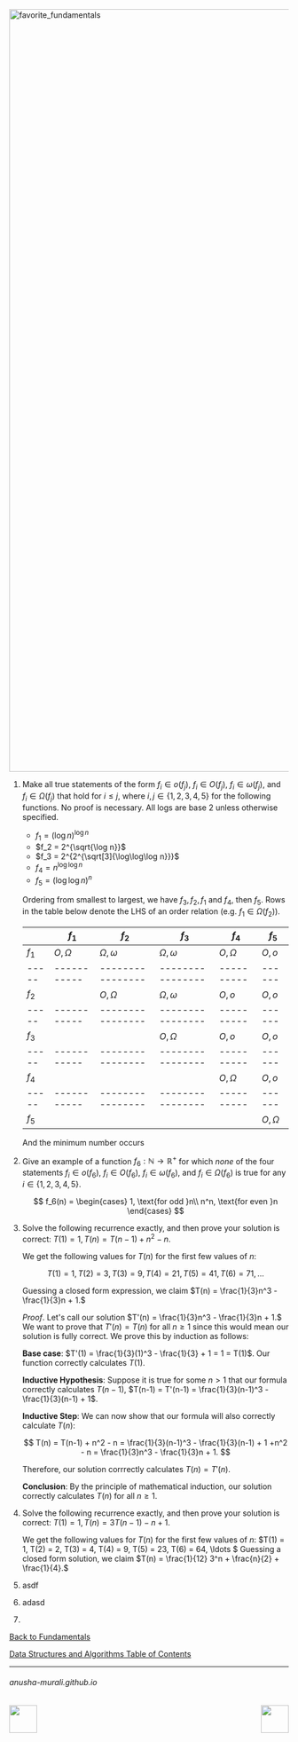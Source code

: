<img width="1375" alt="favorite_fundamentals" src="https://github.com/user-attachments/assets/894cbd0a-270b-4fbc-b551-cf0bc43b5697" />


1. Make all true statements of the form $f_i \in o(f_j)$, $f_i \in O(f_j)$, $f_i \in \omega(f_j)$, and $f_i \in \Omega(f_j)$ that hold for $i \le j$, where $i, j \in \{1,2,3,4,5\}$ for the following functions. No proof is necessary. All logs are base 2 unless otherwise specified.
   - $f_1 = (\log n)^{\log n}$
   - $f_2 = 2^{\sqrt{\log n}}$
   - $f_3 = 2^{2^{\sqrt[3]{\log\log\log n}}}$
   - $f_4 = n^{\log\log n}$
   - $f_5 = (\log\log n)^n$
  
   Ordering from smallest to largest, we have $f_3, f_2, f_1$ and $f_4$, then $f_5$. Rows in the table below denote the LHS of an order relation (e.g. $f_1 \in \Omega(f_2))$.
   

   |     | $f_1$     | $f_2$          | $f_3$          | $f_4$    |$f_5$ |
   |-----|-----------|----------------|----------------|----------|------|
   |$f_1$|$O, \Omega$|$\Omega, \omega$|$\Omega, \omega$|$O,\Omega$|$O, o$|
   |-----|-----------|----------------|----------------|----------|------|
   |$f_2$|           |$O, \Omega$     |$\Omega, \omega$|$O, o$    |$O, o$|
   |-----|-----------|----------------|----------------|----------|------|
   |$f_3$|           |                |$O, \Omega$     |$O, o$    |$O, o$|
   |-----|-----------|----------------|----------------|----------|------|
   |$f_4$|           |                |                |$O,\Omega$|$O, o$|
   |-----|-----------|----------------|----------------|----------|------|
   |$f_5$|           |                |                |          |$O, \Omega$|
 

   And the minimum number occurs 

   
3. Give an example of a function $f_6: \mathbb{N} \to \mathbb{R}^+$ for which *none* of the four statements $f_i \in o(f_6)$, $f_i \in O(f_6)$, $f_i \in \omega(f_6)$, and $f_i \in \Omega(f_6)$ is true for any $i \in \{1,2,3,4,5\}$.

   $$
f_6(n) = \begin{cases}
            1, \text{for odd }n\\
            n^n, \text{for even }n
         \end{cases}
   $$
   
5. Solve the following recurrence exactly, and then prove your solution is correct: $T(1) = 1, T(n) = T(n-1) + n^2 -n$.

   We get the following values for $T(n)$ for the first few values of $n$:
   
   $$
        T(1) = 1, T(2) = 3, T(3) = 9, T(4) = 21, T(5) = 41, T(6) = 71, \ldots
   $$
   
   Guessing a closed form expression, we claim $T(n) = \frac{1}{3}n^3 - \frac{1}{3}n + 1.$

   *Proof*. Let's call our solution $T'(n) = \frac{1}{3}n^3 - \frac{1}{3}n + 1.$ We want to prove that $T'(n) = T(n)$ for all $n \geq1$ since this would mean our solution is fully correct. We prove this by induction as follows:

   **Base case**: $T'(1) = \frac{1}{3}(1)^3 - \frac{1}{3} + 1 = 1 = T(1)$. Our function correctly calculates $T(1)$.

   **Inductive Hypothesis**: Suppose it is true for some $n > 1$ that our formula correctly calculates $T(n-1)$, $T(n-1) = T'(n-1) = \frac{1}{3}(n-1)^3 - \frac{1}{3}(n-1) + 1$.

   **Inductive Step**: We can now show that our formula will also correctly calculate $T(n)$:

   $$
   T(n) = T(n-1) + n^2 - n = \frac{1}{3}(n-1)^3 - \frac{1}{3}(n-1) + 1 +n^2 - n = \frac{1}{3}n^3 - \frac{1}{3}n + 1.
   $$

   Therefore, our solution corrrectly calculates $T(n) = T'(n)$.

   **Conclusion**: By the principle of mathematical induction, our solution correctly calculates $T(n)$ for all $n \geq 1$.

   
7. Solve the following recurrence exactly, and then prove your solution is correct: $T(1) = 1, T(n) = 3T(n-1) -n + 1$.

   We get the following values for $T(n)$ for the first few values of $n$:
   $T(1) = 1, T(2) = 2, T(3) = 4, T(4) = 9, T(5) = 23, T(6) = 64, \ldots $
   Guessing a closed form solution, we claim $T(n) = \frac{1}{12} 3^n + \frac{n}{2} + \frac{1}{4}.$

9. asdf
10. adasd
11. 

   

[Back to Fundamentals](./fundamentals.md)

[Data Structures and Algorithms Table of Contents](./cs124.md)

* * *
###### anusha-murali.github.io

<img src="https://github.com/anusha-murali/anusha-murali.github.io/assets/111596338/639243aa-2857-4595-a65a-7852762bb002" width="50" height="50" align="left">

[<img src="https://github.com/user-attachments/assets/989cfb30-4fb8-40f8-a812-8a054869aa32" width="50" height="50" align="right">](../index.md)
